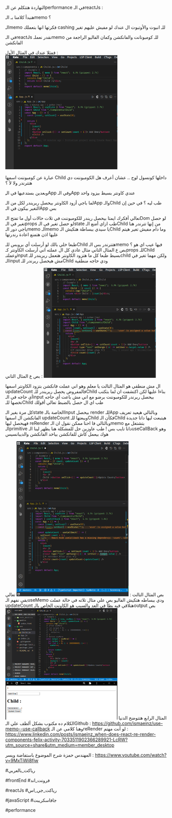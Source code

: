 النهاردة هتتكلم عن الـperformance في الـreactJs :

هنبدأ كلامنا بـ الـmemo ؟

الـmemo فكرتها انها بتعملك cashing للـ انبوت والأوتبوت ال عندك لو مفيش عليهم تغير

في الـreactJs نقدر نعملـmemo للـ كومبونانت والفانكشن وكمان الفاليو الراجعة من الفانكشن

فمثلا عندك في المثال الأول :
  <img src="/e1.png" width="350" >

عبارة عن كومبوننت اسمها     Child  داخلها كونسول لوج .. عشان أعرف هل الكومبوننت دي
هتترندر ولا لأ ؟

وبعدين بستدعيها في الـِApp
وفي الـApp عندي كاونتر بسيط بيزود واحد

لما باجي أزود الكاونتر بيحصل ريريندر لكل من الـApp والـChild طب ليه ؟
في حين إن التغير بيكون في الـApp بس

تعالي أفكرك ايمتا بيحصل ريندر للكومبوننت في تلات حالات
أول ما تفتح الـDom
لو حصل تغير في الـprops
لو حصل تغير في الـstate
طب ازاي أمنع الـChild من إنها تترندر هنا ياجي دور الـmemo
الـmemo يا سيدي ببساطة هتكيش الـChild وما دام مفيش تغير هيتم عليها اذن هتمنع اعادة رندرتها

طبعا خلي بالك لو أرسلت أي بروبس للـChild هتترندر
بس الـmemo فيها عيب اي هو ؟ بص ع المثال التاني
مثال عادي كل ال عملته اني أرسلت الكاونتر كـprops للـChild وعملتـinput بسيط
طبعا كل ما هتزود الكاونتر هتعمل ريريندر للـchild ولكن مهما تغير في الـinput مش هيحصل ريرندر للـChild ودي حاجه منطقية

بص ع المثال التاني :
 <img src="/e2.png" width="350" >

ال مش منطقي هو المثال التالت يا معلم وهو اني عملت فانكشن بتزود الكاونتر اسمها updateCount فالمفروض يحصل ريريندر للـChild بناءا عليها لكن اكتشفت ان لما بتكتب أي حاجه في الـinput بيحصل ريرندر للكومبوننت برضو مع اني مش باعت أي حاجه تخصها للـChild طب اي ال حصل بالضبط تعالي أقولك

كل مرة بغير الـstate الخاصة بالـInput بيحصل render للـApp وبالتالي هيعيد تعريف الفانكشن ال اسمها updateCount ويبعتها للـChild فكأن الـChild هيتبعت ليها داتا جديدة فهيحصل ليها reRender
وبالتالي فا احنا ممكن نقول ان الـmemo بتشتغل مع الـprimitive داتا تايب بس !
طب عاوزين حل للمشكلة هنا يظهر لينا الـuseCallBack وهو هوك بيعمل كاش للفانكشن بياخد الفانكشن والديبانسيس

بص المثال التالت :
 <img src="/e3.png" width="350" >
تعالي بقي نفهم الـuseMemo  ودي ببساطه هتكيش الفاليو بص علي مثال تلاته في حالة عملت updateCount هتلاقي فيه بطأ في العد والسبب هو الكاونت الخاص بالـoutput
بص المثال الرابع هتتوضح الدنيا
 <img src="/e4.png" width="350" >
الكلام ده مكتوب بشكل ألطف علي الـGithub :
https://github.com/ismaeinz/use-memo--use-callback
وهنا كلامي عن الـreRender لو أنت مهتم :
https://www.linkedin.com/posts/ismaeinz_when-does-react-re-render-components-felix-activity-7033511902366289921-LcRW?utm_source=share&utm_medium=member_desktop


المهندس حمزة شرح الموضوع باستفاضة ويسر :
https://www.youtube.com/watch?v=9MxTiWi8fjw

#رياكت_بالعربي

#frontEnd
#فرونت_اند

#reactJs
#رياكت_جي_اس

#javaScript
#جافاسكريبت

#performance

